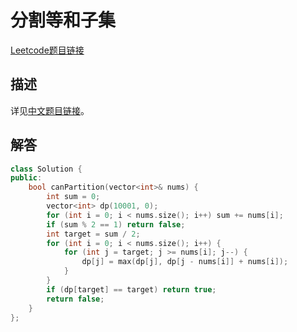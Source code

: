 # 分割等和子集

[Leetcode题目链接](https://leetcode.com/problems/partition-equal-subset-sum/description/)

## 描述

详见[中文题目链接](https://leetcode.cn/problems/partition-equal-subset-sum/)。

## 解答

```C++
class Solution {
public:
    bool canPartition(vector<int>& nums) {
        int sum = 0;
        vector<int> dp(10001, 0);
        for (int i = 0; i < nums.size(); i++) sum += nums[i];
        if (sum % 2 == 1) return false;
        int target = sum / 2;
        for (int i = 0; i < nums.size(); i++) {
            for (int j = target; j >= nums[i]; j--) {
                dp[j] = max(dp[j], dp[j - nums[i]] + nums[i]);
            }
        }
        if (dp[target] == target) return true;
        return false;
    }
};
```
